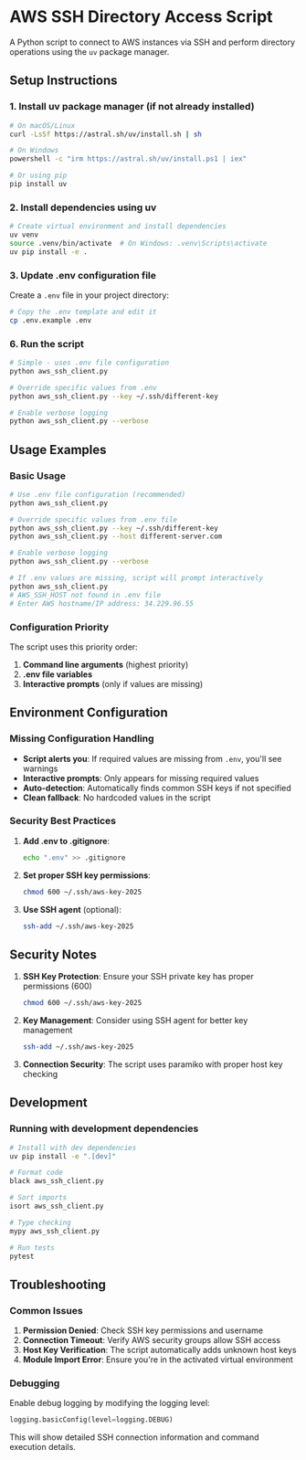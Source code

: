 # AWS SSH Directory Access Script

A Python script to connect to AWS instances via SSH and perform directory operations using the `uv` package manager.

## Setup Instructions

### 1. Install uv package manager (if not already installed)

```bash
# On macOS/Linux
curl -LsSf https://astral.sh/uv/install.sh | sh

# On Windows
powershell -c "irm https://astral.sh/uv/install.ps1 | iex"

# Or using pip
pip install uv
```


### 2. Install dependencies using uv

```bash
# Create virtual environment and install dependencies
uv venv
source .venv/bin/activate  # On Windows: .venv\Scripts\activate
uv pip install -e .
```

### 3. Update .env configuration file

Create a `.env` file in your project directory:

```bash
# Copy the .env template and edit it
cp .env.example .env
```


### 6. Run the script

```bash
# Simple - uses .env file configuration
python aws_ssh_client.py

# Override specific values from .env
python aws_ssh_client.py --key ~/.ssh/different-key

# Enable verbose logging
python aws_ssh_client.py --verbose
```

## Usage Examples

### Basic Usage

```bash
# Use .env file configuration (recommended)
python aws_ssh_client.py

# Override specific values from .env file
python aws_ssh_client.py --key ~/.ssh/different-key
python aws_ssh_client.py --host different-server.com

# Enable verbose logging
python aws_ssh_client.py --verbose

# If .env values are missing, script will prompt interactively
python aws_ssh_client.py
# AWS_SSH_HOST not found in .env file
# Enter AWS hostname/IP address: 34.229.96.55
```

### Configuration Priority

The script uses this priority order:

1. **Command line arguments** (highest priority)
2. **.env file variables**
3. **Interactive prompts** (only if values are missing)


## Environment Configuration



### Missing Configuration Handling

- **Script alerts you**: If required values are missing from `.env`, you'll see warnings
- **Interactive prompts**: Only appears for missing required values
- **Auto-detection**: Automatically finds common SSH keys if not specified
- **Clean fallback**: No hardcoded values in the script

### Security Best Practices

1. **Add .env to .gitignore**:
   ```bash
   echo ".env" >> .gitignore
   ```

2. **Set proper SSH key permissions**:
   ```bash
   chmod 600 ~/.ssh/aws-key-2025
   ```

3. **Use SSH agent** (optional):
   ```bash
   ssh-add ~/.ssh/aws-key-2025
   ```

## Security Notes

1. **SSH Key Protection**: Ensure your SSH private key has proper permissions (600)
   ```bash
   chmod 600 ~/.ssh/aws-key-2025
   ```

2. **Key Management**: Consider using SSH agent for better key management
   ```bash
   ssh-add ~/.ssh/aws-key-2025
   ```

3. **Connection Security**: The script uses paramiko with proper host key checking

## Development

### Running with development dependencies

```bash
# Install with dev dependencies
uv pip install -e ".[dev]"

# Format code
black aws_ssh_client.py

# Sort imports
isort aws_ssh_client.py

# Type checking
mypy aws_ssh_client.py

# Run tests
pytest
```

## Troubleshooting

### Common Issues

1. **Permission Denied**: Check SSH key permissions and username
2. **Connection Timeout**: Verify AWS security groups allow SSH access
3. **Host Key Verification**: The script automatically adds unknown host keys
4. **Module Import Error**: Ensure you're in the activated virtual environment

### Debugging

Enable debug logging by modifying the logging level:

```python
logging.basicConfig(level=logging.DEBUG)
```

This will show detailed SSH connection information and command execution details.